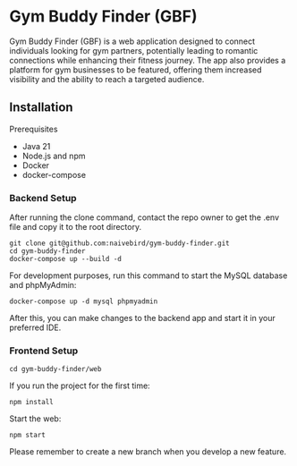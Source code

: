 # Gym Buddy Finder (GBF)

Gym Buddy Finder (GBF) is a web application designed to connect individuals looking for gym partners, potentially leading to romantic connections while enhancing their fitness journey. The app also provides a platform for gym businesses to be featured, offering them increased visibility and the ability to reach a targeted audience.


## Installation
Prerequisites
- Java 21
- Node.js and npm
- Docker
- docker-compose
  
### Backend Setup
After running the clone command, contact the repo owner to get the .env file and copy it to the root directory.
```
git clone git@github.com:naivebird/gym-buddy-finder.git
cd gym-buddy-finder
docker-compose up --build -d
```
For development purposes, run this command to start the MySQL database and phpMyAdmin:
```
docker-compose up -d mysql phpmyadmin
```
After this, you can make changes to the backend app and start it in your preferred IDE.

### Frontend Setup
```
cd gym-buddy-finder/web
```
If you run the project for the first time:
```
npm install
```
Start the web:
```
npm start
```
Please remember to create a new branch when you develop a new feature.
